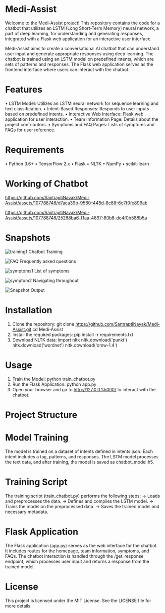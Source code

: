 # Medi-Assist
Welcome to the Medi-Assist project! This repository contains the code for a chatbot that utilizes an LSTM (Long Short-Term Memory) neural network, a part of deep learning, for understanding and generating responses, integrated with a Flask web application for an interactive user interface.

Medi-Assist aims to create a conversational AI chatbot that can understand user input and generate appropriate responses using deep learning. The chatbot is trained using an LSTM model on predefined intents, which are sets of patterns and responses. The Flask web application serves as the frontend interface where users can interact with the chatbot.

# Features
•	LSTM Model: Utilizes an LSTM neural network for sequence learning and text classification.
•	Intent-Based Responses: Responds to user inputs based on predefined intents.
•	Interactive Web Interface: Flask web application for user interaction.
•	Team Information Page: Details about the project contributors.
•	Symptoms and FAQ Pages: Lists of symptoms and FAQs for user reference.

# Requirements
•	Python 3.6+
•	TensorFlow 2.x
•	Flask
•	NLTK
•	NumPy
•	scikit-learn

# Working of Chatbot



https://github.com/SantraptiNayak/Medi-Assist/assets/107788748/d7aca39b-9580-448d-8c88-6c7f0fe899ab




https://github.com/SantraptiNayak/Medi-Assist/assets/107788748/25288ba6-f1aa-4897-80b8-dc4f0b588b5a




# Snapshots


![training1](https://github.com/SantraptiNayak/Medi-Assist/assets/107788748/a45e460e-3315-4191-b503-4060d5f1809f)
Chatbot Training


![FAQ](https://github.com/SantraptiNayak/Medi-Assist/assets/107788748/66a17782-b433-471a-a0d0-65a75bfa006a)
Frequently asked questions


![symptoms1](https://github.com/SantraptiNayak/Medi-Assist/assets/107788748/6504dc2a-3c4e-44b9-9935-401bed31688c)
List of symptoms


![symptom2](https://github.com/SantraptiNayak/Medi-Assist/assets/107788748/fadc18b8-9829-476e-8875-bc476411e5d6)
Navigating throughout


![Snapshot](https://github.com/SantraptiNayak/Medi-Assist/assets/107788748/ada44074-7f20-46a1-8597-22c2e057fdf2)
Output



# Installation
1.	Clone the repository:
    git clone https://github.com/SantraptiNayak/Medi-Assist.git cd Medi-Assist 
2.	Install the required packages:
    pip install -r requirements.txt 
3.	Download NLTK data:
    import nltk nltk.download('punkt') nltk.download('wordnet') nltk.download('omw-1.4') 

# Usage
1.	Train the Model:
    python train_chatbot.py 
2.	Run the Flask Application:
    python app.py 
3.	Open your browser and go to http://127.0.0.1:5000/ to interact with the chatbot.

# Project Structure

# Model Training
The model is trained on a dataset of intents defined in intents.json. Each intent includes a tag, patterns, and responses. The LSTM model processes the text data, and after training, the model is saved as chatbot_model.h5.

# Training Script
The training script (train_chatbot.py) performs the following steps:
-> Loads and preprocesses the data.
-> Defines and compiles the LSTM model.
-> Trains the model on the preprocessed data.
-> Saves the trained model and necessary metadata.

# Flask Application
The Flask application (app.py) serves as the web interface for the chatbot. It includes routes for the homepage, team information, symptoms, and FAQs. The chatbot interaction is handled through the /get_response endpoint, which processes user input and returns a response from the trained model.

# License
This project is licensed under the MIT License. See the LICENSE file for more details.



